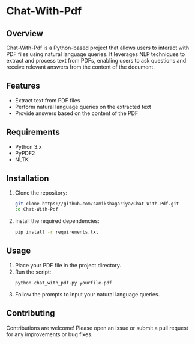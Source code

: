 # Chat-With-Pdf

## Overview

Chat-With-Pdf is a Python-based project that allows users to interact with PDF files using natural language queries. It leverages NLP techniques to extract and process text from PDFs, enabling users to ask questions and receive relevant answers from the content of the document.

## Features

- Extract text from PDF files
- Perform natural language queries on the extracted text
- Provide answers based on the content of the PDF

## Requirements

- Python 3.x
- PyPDF2
- NLTK

## Installation

1. Clone the repository:
   ```bash
   git clone https://github.com/samikshagariya/Chat-With-Pdf.git
   cd Chat-With-Pdf
   ```

2. Install the required dependencies:
   ```bash
   pip install -r requirements.txt
   ```

## Usage

1. Place your PDF file in the project directory.
2. Run the script:
   ```bash
   python chat_with_pdf.py yourfile.pdf
   ```
3. Follow the prompts to input your natural language queries.

## Contributing

Contributions are welcome! Please open an issue or submit a pull request for any improvements or bug fixes.



